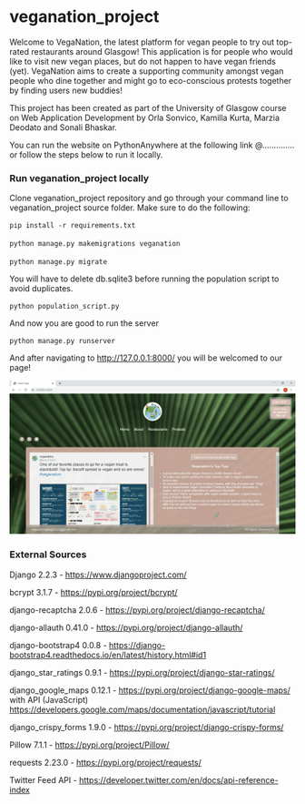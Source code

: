 # veganation_project
Welcome to VegaNation, the latest platform for vegan people to try out top-rated restaurants around Glasgow!
This application is for people who would like to visit new vegan places, but do not happen to have vegan friends (yet). 
VegaNation aims to create a supporting community amongst vegan people who dine together and might go to eco-conscious protests together by 
finding users new buddies!

This project has been created as part of the University of Glasgow course on Web Application Development by Orla Sonvico, Kamilla Kurta, 
Marzia Deodato and Sonali Bhaskar.

You can run the website on PythonAnywhere at the following link @..............
or follow the steps below to run it locally.

### Run veganation_project locally
Clone veganation_project repository and go through your command line to veganation_project source folder. Make sure to do the following:

>
    pip install -r requirements.txt

    python manage.py makemigrations veganation

    python manage.py migrate

You will have to delete db.sqlite3 before running the population script to avoid duplicates.

>
    python population_script.py
 
And now you are good to run the server

    python manage.py runserver
    
 And after navigating to http://127.0.0.1:8000/ you will be welcomed to our page!
 
 ![](media/homepage.png)
 
 ### External Sources
 
 Django 2.2.3 - https://www.djangoproject.com/ 
 
 bcrypt 3.1.7 - https://pypi.org/project/bcrypt/
 
 django-recaptcha 2.0.6 - https://pypi.org/project/django-recaptcha/
 
 django-allauth 0.41.0 - https://pypi.org/project/django-allauth/
 
 django-bootstrap4  0.0.8 - https://django-bootstrap4.readthedocs.io/en/latest/history.html#id1
 
 django_star_ratings 0.9.1 - https://pypi.org/project/django-star-ratings/
 
 django_google_maps 0.12.1 - https://pypi.org/project/django-google-maps/ with API (JavaScript) https://developers.google.com/maps/documentation/javascript/tutorial
 
 django_crispy_forms  1.9.0 - https://pypi.org/project/django-crispy-forms/
 
 Pillow 7.1.1 - https://pypi.org/project/Pillow/
 
 requests  2.23.0 - https://pypi.org/project/requests/
 
 Twitter Feed API - https://developer.twitter.com/en/docs/api-reference-index
